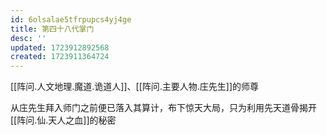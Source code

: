 ```yaml
---
id: 6olsalae5tfrpupcs4yj4ge
title: 第四十八代掌门
desc: ''
updated: 1723912892568
created: 1723911364724
---
```


[[阵问.人文地理.魔道.诡道人]]、[[阵问.主要人物.庄先生]]的师尊

从庄先生拜入师门之前便已落入其算计，布下惊天大局，只为利用先天道骨揭开[[阵问.仙.天人之血]]的秘密
